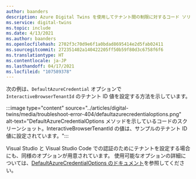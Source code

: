 ```yaml
---
author: baanders
description: Azure Digital Twins を使用してテナント間の制限に対するコード ソリューションを記述するインクルード ファイル
ms.service: digital-twins
ms.topic: include
ms.date: 4/13/2021
ms.author: baanders
ms.openlocfilehash: 2702f3c70d9e6f1a0bdad8695414e2d5fab02411
ms.sourcegitcommit: 272351402a140422205ff50b59f80d3c6758f6f6
ms.translationtype: HT
ms.contentlocale: ja-JP
ms.lasthandoff: 04/17/2021
ms.locfileid: "107589378"
---
```

次の例は、`DefaultAzureCredential` オプションで `InteractiveBrowserTenantId` のテナント ID 値を設定する方法を示しています。

:::image type="content" source="../articles/digital-twins/media/troubleshoot-error-404/defaultazurecredentialoptions.png" alt-text="DefaultAzureCredentialOptions メソッドを示しているコードのスクリーンショット。InteractiveBrowserTenantId の値は、サンプルのテナント ID 値に設定されています。":::

Visual Studio と Visual Studio Code での認証のためにテナントを設定する場合にも、同様のオプションが用意されています。 使用可能なオプションの詳細については、[DefaultAzureCredentialOptions のドキュメント](/dotnet/api/azure.identity.defaultazurecredentialoptions?view=azure-dotnet&preserve-view=true)を参照してください。